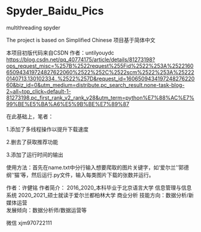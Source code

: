 # Spyder_Baidu_Pics
 multithreading spyder

The project is based on Simplified Chinese
项目基于简体中文

本项目初版代码来自CSDN 
作者：untilyouydc
https://blog.csdn.net/qq_40774175/article/details/81273198?ops_request_misc=%257B%2522request%255Fid%2522%253A%2522160650943419724827622060%2522%252C%2522scm%2522%253A%252220140713.130102334..%2522%257D&request_id=160650943419724827622060&biz_id=0&utm_medium=distribute.pc_search_result.none-task-blog-2~all~top_click~default-1-81273198.pc_first_rank_v2_rank_v28&utm_term=python%E7%88%AC%E7%99%BE%E5%BA%A6%E5%9B%BE%E7%89%87

在此基础上，笔者：

1.添加了多线程操作以提升下载速度

2.删去了获取推荐功能

3.添加了运行时间的输出

使用方法：首先在name.txt中分行输入想要爬取的图片关键字，如‘爱尔兰’‘郭德纲’‘猫’等，然后运行.py文件，输入每类图片下载的张数并运行。

作者：许健铭
作者简介：
2016_2020_本科毕业于北京语言大学 信息管理与信息系统
2020_2021_硕士就读于爱尔兰都柏林大学 商业分析
技能方向：数据分析/新媒体运营  
发展倾向：数据分析师/数据运营等

微信 xjm970722111




